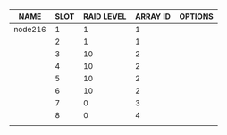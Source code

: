 | <sub>NAME</sub> | <sub>SLOT</sub> | <sub>RAID LEVEL</sub> | <sub>ARRAY ID</sub> | <sub>OPTIONS</sub> |
| ---- | ---- | ---------- | -------- | ------- |
| <sub>node216</sub> | <sub>1</sub> | <sub>1</sub> | <sub>1</sub> |  |
|  | <sub>2</sub> | <sub>1</sub> | <sub>1</sub> |  |
|  | <sub>3</sub> | <sub>10</sub> | <sub>2</sub> |  |
|  | <sub>4</sub> | <sub>10</sub> | <sub>2</sub> |  |
|  | <sub>5</sub> | <sub>10</sub> | <sub>2</sub> |  |
|  | <sub>6</sub> | <sub>10</sub> | <sub>2</sub> |  |
|  | <sub>7</sub> | <sub>0</sub> | <sub>3</sub> |  |
|  | <sub>8</sub> | <sub>0</sub> | <sub>4</sub> |  |
|  |
